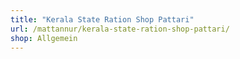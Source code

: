 ```yaml
---
title: "Kerala State Ration Shop Pattari"
url: /mattannur/kerala-state-ration-shop-pattari/
shop: Allgemein
---
```

